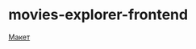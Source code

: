 # movies-explorer-frontend

[Макет](https://www.figma.com/file/EmVJitApjE5Edvw0db5Mz9/Diploma-(Copy)?node-id=891%3A3857&t=NwZqHN5xrrRlCpI2-1p)
